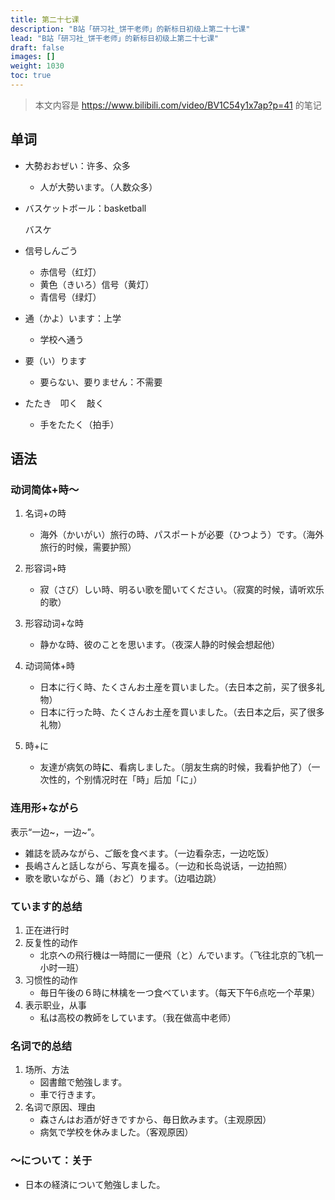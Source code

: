 ```yaml
---
title: 第二十七课
description: "B站「研习社_饼干老师」的新标日初级上第二十七课"
lead: "B站「研习社_饼干老师」的新标日初级上第二十七课"
draft: false
images: []
weight: 1030
toc: true
---
```


> 本文内容是 https://www.bilibili.com/video/BV1C54y1x7ap?p=41 的笔记

## 单词

- 大勢おおぜい：许多、众多

  - 人が大勢います。（人数众多）

- バスケットボール：basketball

  バスケ

- 信号しんごう

  - 赤信号（红灯）
  - 黄色（きいろ）信号（黄灯）
  - 青信号（绿灯）

- 通（かよ）います：上学

  - 学校へ通う

- 要（い）ります

  - 要らない、要りません：不需要

- たたき　叩く　敲く

  - 手をたたく（拍手）



## 语法

### 动词简体+時～

1. 名词+の時
   - 海外（かいがい）旅行の時、パスポートが必要（ひつよう）です。（海外旅行的时候，需要护照）

2. 形容词+時
   - 寂（さび）しい時、明るい歌を聞いてください。（寂寞的时候，请听欢乐的歌）

3. 形容动词+な時
   - 静かな時、彼のことを思います。（夜深人静的时候会想起他）

4. 动词简体+時

   - 日本に行く時、たくさんお土産を買いました。（去日本之前，买了很多礼物）
   - 日本に行った時、たくさんお土産を買いました。（去日本之后，买了很多礼物）

5. 時+に

   - 友達が病気の時**に**、看病しました。（朋友生病的时候，我看护他了）（一次性的，个别情况时在「時」后加「に」）

### 连用形+ながら

表示“一边\~，一边\~”。

- 雑誌を読みながら、ご飯を食べます。（一边看杂志，一边吃饭）
- 長嶋さんと話しながら、写真を撮る。（一边和长岛说话，一边拍照）
- 歌を歌いながら、踊（おど）ります。（边唱边跳）

### ています的总结

1. 正在进行时
2. 反复性的动作
   - 北京への飛行機は一時間に一便飛（と）んでいます。（飞往北京的飞机一小时一班）
3. 习惯性的动作
   - 毎日午後の６時に林檎を一つ食べています。（每天下午6点吃一个苹果）
4. 表示职业，从事
   - 私は高校の教師をしています。（我在做高中老师）

### 名词で的总结

1. 场所、方法
   - 図書館で勉強します。
   - 車で行きます。
2. 名词で原因、理由
   - 森さんはお酒が好きですから、毎日飲みます。（主观原因）
   - 病気で学校を休みました。（客观原因）

### ～について：关于

- 日本の経済について勉強しました。
